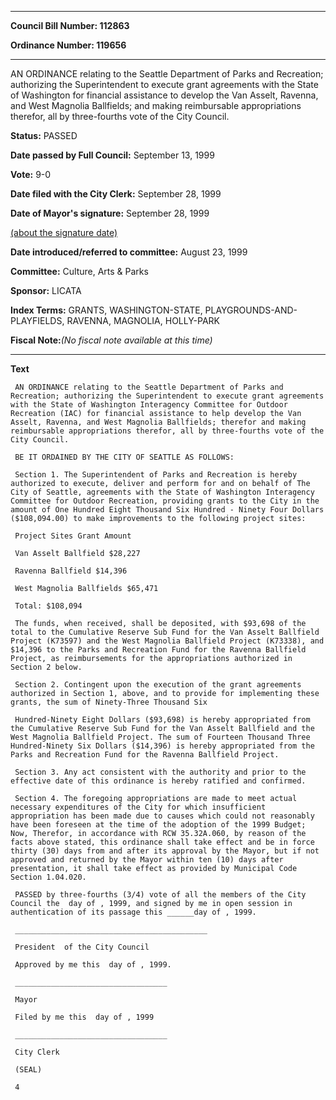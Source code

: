 

********

**Council Bill Number: 112863**
   
**Ordinance Number: 119656**
********

 AN ORDINANCE relating to the Seattle Department of Parks and Recreation; authorizing the Superintendent to execute grant agreements with the State of Washington for financial assistance to develop the Van Asselt, Ravenna, and West Magnolia Ballfields; and making reimbursable appropriations therefor, all by three-fourths vote of the City Council.

**Status:** PASSED
   
**Date passed by Full Council:** September 13, 1999
   
**Vote:** 9-0
   
**Date filed with the City Clerk:** September 28, 1999
   
**Date of Mayor's signature:** September 28, 1999
   
[(about the signature date)](/~public/approvaldate.htm)
   
   
   
**Date introduced/referred to committee:** August 23, 1999
   
**Committee:** Culture, Arts & Parks
   
**Sponsor:** LICATA
   
   
**Index Terms:** GRANTS, WASHINGTON-STATE, PLAYGROUNDS-AND-PLAYFIELDS, RAVENNA, MAGNOLIA, HOLLY-PARK

**Fiscal Note:**_(No fiscal note available at this time)_

********

**Text**
   
```
 AN ORDINANCE relating to the Seattle Department of Parks and Recreation; authorizing the Superintendent to execute grant agreements with the State of Washington Interagency Committee for Outdoor Recreation (IAC) for financial assistance to help develop the Van Asselt, Ravenna, and West Magnolia Ballfields; therefor and making reimbursable appropriations therefor, all by three-fourths vote of the City Council.

 BE IT ORDAINED BY THE CITY OF SEATTLE AS FOLLOWS:

 Section 1. The Superintendent of Parks and Recreation is hereby authorized to execute, deliver and perform for and on behalf of The City of Seattle, agreements with the State of Washington Interagency Committee for Outdoor Recreation, providing grants to the City in the amount of One Hundred Eight Thousand Six Hundred - Ninety Four Dollars ($108,094.00) to make improvements to the following project sites:

 Project Sites Grant Amount

 Van Asselt Ballfield $28,227

 Ravenna Ballfield $14,396

 West Magnolia Ballfields $65,471

 Total: $108,094

 The funds, when received, shall be deposited, with $93,698 of the total to the Cumulative Reserve Sub Fund for the Van Asselt Ballfield Project (K73597) and the West Magnolia Ballfield Project (K73338), and $14,396 to the Parks and Recreation Fund for the Ravenna Ballfield Project, as reimbursements for the appropriations authorized in Section 2 below.

 Section 2. Contingent upon the execution of the grant agreements authorized in Section 1, above, and to provide for implementing these grants, the sum of Ninety-Three Thousand Six

 Hundred-Ninety Eight Dollars ($93,698) is hereby appropriated from the Cumulative Reserve Sub Fund for the Van Asselt Ballfield and the West Magnolia Ballfield Project. The sum of Fourteen Thousand Three Hundred-Ninety Six Dollars ($14,396) is hereby appropriated from the Parks and Recreation Fund for the Ravenna Ballfield Project.

 Section 3. Any act consistent with the authority and prior to the effective date of this ordinance is hereby ratified and confirmed.

 Section 4. The foregoing appropriations are made to meet actual necessary expenditures of the City for which insufficient appropriation has been made due to causes which could not reasonably have been foreseen at the time of the adoption of the 1999 Budget; Now, Therefor, in accordance with RCW 35.32A.060, by reason of the facts above stated, this ordinance shall take effect and be in force thirty (30) days from and after its approval by the Mayor, but if not approved and returned by the Mayor within ten (10) days after presentation, it shall take effect as provided by Municipal Code Section 1.04.020.

 PASSED by three-fourths (3/4) vote of all the members of the City Council the  day of , 1999, and signed by me in open session in authentication of its passage this ______day of , 1999.

 ___________________________________________

 President  of the City Council

 Approved by me this  day of , 1999.

 __________________________________

 Mayor

 Filed by me this  day of , 1999

 __________________________________

 City Clerk

 (SEAL)

 4

```
